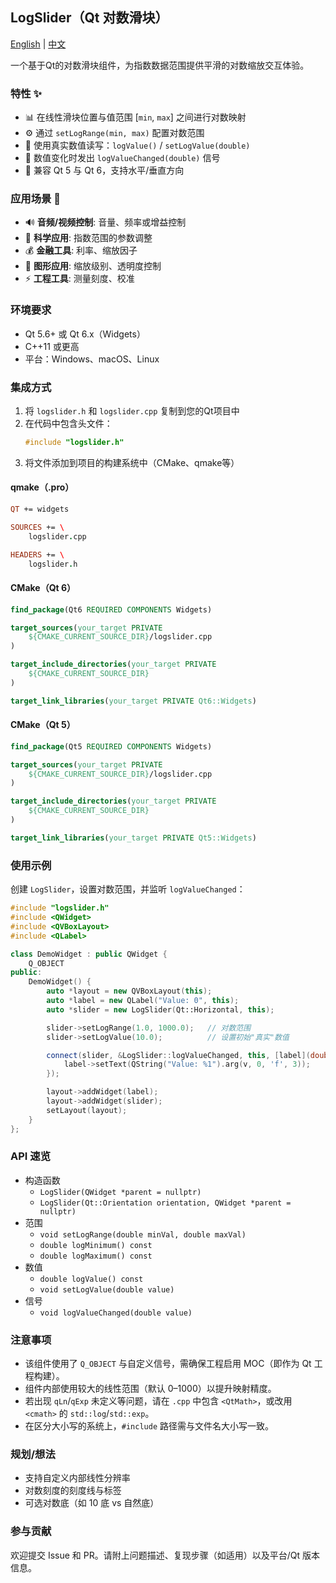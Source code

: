 ## LogSlider（Qt 对数滑块）

[English](README.md) | [中文](README_CN.md)

一个基于Qt的对数滑块组件，为指数数据范围提供平滑的对数缩放交互体验。

### 特性 ✨

- 📊 在线性滑块位置与值范围 \[`min`, `max`\] 之间进行对数映射
- ⚙️ 通过 `setLogRange(min, max)` 配置对数范围
- 🔢 使用真实数值读写：`logValue()` / `setLogValue(double)`
- 📡 数值变化时发出 `logValueChanged(double)` 信号
- 🔄 兼容 Qt 5 与 Qt 6，支持水平/垂直方向

### 应用场景 🎯

- 🔊 **音频/视频控制**: 音量、频率或增益控制
- 🔬 **科学应用**: 指数范围的参数调整
- 💰 **金融工具**: 利率、缩放因子
- 🎨 **图形应用**: 缩放级别、透明度控制
- ⚡ **工程工具**: 测量刻度、校准

### 环境要求

- Qt 5.6+ 或 Qt 6.x（Widgets）
- C++11 或更高
- 平台：Windows、macOS、Linux

### 集成方式

1. 将 `logslider.h` 和 `logslider.cpp` 复制到您的Qt项目中
2. 在代码中包含头文件：
   ```cpp
   #include "logslider.h"
   ```
3. 将文件添加到项目的构建系统中（CMake、qmake等）

#### qmake（.pro）

```pro
QT += widgets

SOURCES += \
    logslider.cpp

HEADERS += \
    logslider.h
```

#### CMake（Qt 6）

```cmake
find_package(Qt6 REQUIRED COMPONENTS Widgets)

target_sources(your_target PRIVATE
    ${CMAKE_CURRENT_SOURCE_DIR}/logslider.cpp
)

target_include_directories(your_target PRIVATE
    ${CMAKE_CURRENT_SOURCE_DIR}
)

target_link_libraries(your_target PRIVATE Qt6::Widgets)
```

#### CMake（Qt 5）

```cmake
find_package(Qt5 REQUIRED COMPONENTS Widgets)

target_sources(your_target PRIVATE
    ${CMAKE_CURRENT_SOURCE_DIR}/logslider.cpp
)

target_include_directories(your_target PRIVATE
    ${CMAKE_CURRENT_SOURCE_DIR}
)

target_link_libraries(your_target PRIVATE Qt5::Widgets)
```

### 使用示例

创建 `LogSlider`，设置对数范围，并监听 `logValueChanged`：

```cpp
#include "logslider.h"
#include <QWidget>
#include <QVBoxLayout>
#include <QLabel>

class DemoWidget : public QWidget {
    Q_OBJECT
public:
    DemoWidget() {
        auto *layout = new QVBoxLayout(this);
        auto *label = new QLabel("Value: 0", this);
        auto *slider = new LogSlider(Qt::Horizontal, this);

        slider->setLogRange(1.0, 1000.0);   // 对数范围
        slider->setLogValue(10.0);          // 设置初始"真实"数值

        connect(slider, &LogSlider::logValueChanged, this, [label](double v) {
            label->setText(QString("Value: %1").arg(v, 0, 'f', 3));
        });

        layout->addWidget(label);
        layout->addWidget(slider);
        setLayout(layout);
    }
};
```

### API 速览

- 构造函数
  - `LogSlider(QWidget *parent = nullptr)`
  - `LogSlider(Qt::Orientation orientation, QWidget *parent = nullptr)`
- 范围
  - `void setLogRange(double minVal, double maxVal)`
  - `double logMinimum() const`
  - `double logMaximum() const`
- 数值
  - `double logValue() const`
  - `void setLogValue(double value)`
- 信号
  - `void logValueChanged(double value)`

### 注意事项

- 该组件使用了 `Q_OBJECT` 与自定义信号，需确保工程启用 MOC（即作为 Qt 工程构建）。
- 组件内部使用较大的线性范围（默认 0–1000）以提升映射精度。
- 若出现 `qLn`/`qExp` 未定义等问题，请在 `.cpp` 中包含 `<QtMath>`，或改用 `<cmath>` 的 `std::log`/`std::exp`。
- 在区分大小写的系统上，`#include` 路径需与文件名大小写一致。

### 规划/想法

- 支持自定义内部线性分辨率
- 对数刻度的刻度线与标签
- 可选对数底（如 10 底 vs 自然底）

### 参与贡献

欢迎提交 Issue 和 PR。请附上问题描述、复现步骤（如适用）以及平台/Qt 版本信息。
